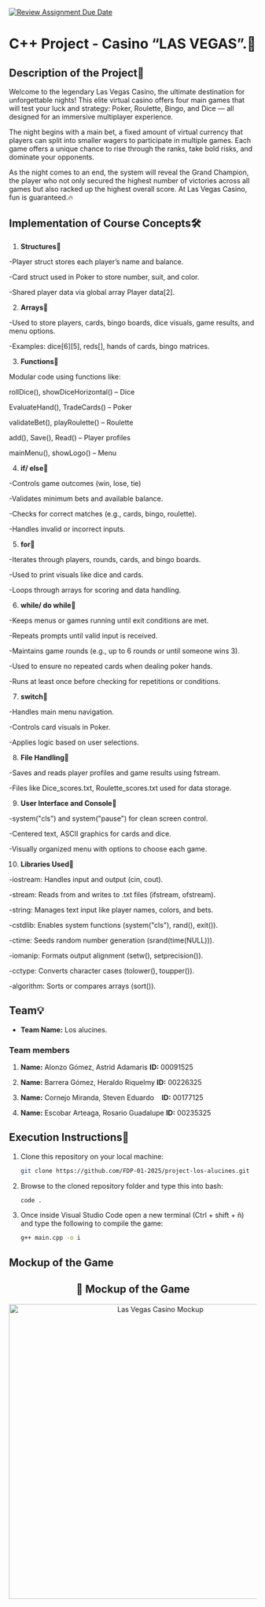 [![Review Assignment Due Date](https://classroom.github.com/assets/deadline-readme-button-22041afd0340ce965d47ae6ef1cefeee28c7c493a6346c4f15d667ab976d596c.svg)](https://classroom.github.com/a/mi1WNrHU)
# C++ Project - Casino “LAS VEGAS”.🎰

## Description of the Project💸

Welcome to the legendary Las Vegas Casino, the ultimate destination for unforgettable nights! This elite virtual casino offers four main games that will test your luck and strategy: Poker, Roulette, Bingo, and Dice — all designed for an immersive multiplayer experience.

The night begins with a main bet, a fixed amount of virtual currency that players can split into smaller wagers to participate in multiple games. Each game offers a unique chance to rise through the ranks, take bold risks, and dominate your opponents.

As the night comes to an end, the system will reveal the Grand Champion, the player who not only secured the highest number of victories across all games but also racked up the highest overall score. At Las Vegas Casino, fun is guaranteed.🔥

## Implementation of Course Concepts🛠️

1. **Structures**📌

-Player struct stores each player’s name and balance.

-Card struct used in Poker to store number, suit, and color.

-Shared player data via global array Player data[2].

2. **Arrays**📌

-Used to store players, cards, bingo boards, dice visuals, game results, and menu options.

-Examples: dice[6][5], reds[], hands of cards, bingo matrices.

3. **Functions**📌

Modular code using functions like:

rollDice(), showDiceHorizontal() – Dice

EvaluateHand(), TradeCards() – Poker

validateBet(), playRoulette() – Roulette

add(), Save(), Read() – Player profiles

mainMenu(), showLogo() – Menu

4. **if/ else**📌

-Controls game outcomes (win, lose, tie)

-Validates minimum bets and available balance.

-Checks for correct matches (e.g., cards, bingo, roulette).

-Handles invalid or incorrect inputs.


5.  **for**📌

-Iterates through players, rounds, cards, and bingo boards.

-Used to print visuals like dice and cards.

-Loops through arrays for scoring and data handling.

6. **while/ do while**📌

-Keeps menus or games running until exit conditions are met.

-Repeats prompts until valid input is received.

-Maintains game rounds (e.g., up to 6 rounds or until someone wins 3).

-Used to ensure no repeated cards when dealing poker hands.

-Runs at least once before checking for repetitions or conditions.

7. **switch**📌

-Handles main menu navigation.

-Controls card visuals in Poker.

-Applies logic based on user selections.


8. **File Handling**📌

-Saves and reads player profiles and game results using fstream.

-Files like Dice_scores.txt, Roulette_scores.txt used for data storage.


9. **User Interface and Console**📌

-system("cls") and system("pause") for clean screen control.

-Centered text, ASCII graphics for cards and dice.

-Visually organized menu with options to choose each game.

10. **Libraries Used**📌

-iostream: Handles input and output (cin, cout).

-stream: Reads from and writes to .txt files (ifstream, ofstream).

-string: Manages text input like player names, colors, and bets.

-cstdlib: Enables system functions (system("cls"), rand(), exit()).

-ctime: Seeds random number generation (srand(time(NULL))).

-iomanip: Formats output alignment (setw(), setprecision()).

-cctype: Converts character cases (tolower(), toupper()).

-algorithm: Sorts or compares arrays (sort()).

## Team💡

- **Team Name:** Los alucines.

### Team members

1. **Name:** Alonzo Gómez, Astrid Adamaris
   **ID:** 00091525

2. **Name:** Barrera Gómez, Heraldo Riquelmy 
   **ID:** 00226325

3. **Name:** Cornejo Miranda, Steven Eduardo   
   **ID:** 00177125

4. **Name:** Escobar Arteaga, Rosario Guadalupe 
   **ID:** 00235325 

## Execution Instructions📘

1. Clone this repository on your local machine:
   ```bash
   git clone https://github.com/FDP-01-2025/project-los-alucines.git

2. Browse to the cloned repository folder and type this into bash:
   ```bash
   code .

3. Once inside Visual Studio Code open a new terminal (Ctrl + shift + ñ) and type the following to compile the game:
   ```bash
   g++ main.cpp -o i 

## Mockup of the Game
<h2 align="center">🎲 Mockup of the Game</h2>

<p align="center">
  <img src="mockup-las-vegas-casino.png" alt="Las Vegas Casino Mockup" width="600">
</p>

